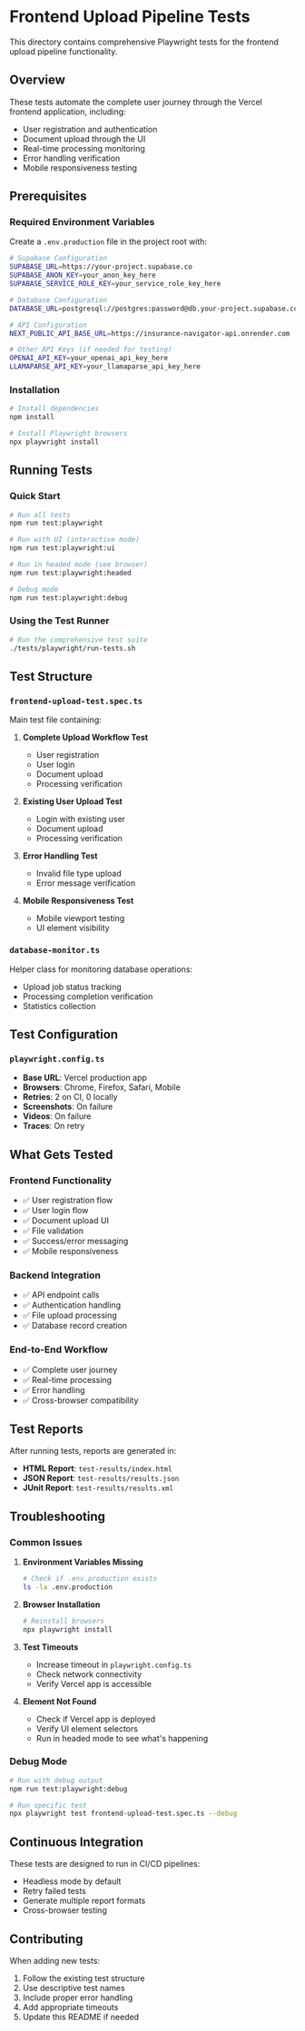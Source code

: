 # Frontend Upload Pipeline Tests

This directory contains comprehensive Playwright tests for the frontend upload pipeline functionality.

## Overview

These tests automate the complete user journey through the Vercel frontend application, including:
- User registration and authentication
- Document upload through the UI
- Real-time processing monitoring
- Error handling verification
- Mobile responsiveness testing

## Prerequisites

### Required Environment Variables

Create a `.env.production` file in the project root with:

```bash
# Supabase Configuration
SUPABASE_URL=https://your-project.supabase.co
SUPABASE_ANON_KEY=your_anon_key_here
SUPABASE_SERVICE_ROLE_KEY=your_service_role_key_here

# Database Configuration  
DATABASE_URL=postgresql://postgres:password@db.your-project.supabase.co:5432/postgres

# API Configuration
NEXT_PUBLIC_API_BASE_URL=https://insurance-navigator-api.onrender.com

# Other API Keys (if needed for testing)
OPENAI_API_KEY=your_openai_api_key_here
LLAMAPARSE_API_KEY=your_llamaparse_api_key_here
```

### Installation

```bash
# Install dependencies
npm install

# Install Playwright browsers
npx playwright install
```

## Running Tests

### Quick Start
```bash
# Run all tests
npm run test:playwright

# Run with UI (interactive mode)
npm run test:playwright:ui

# Run in headed mode (see browser)
npm run test:playwright:headed

# Debug mode
npm run test:playwright:debug
```

### Using the Test Runner
```bash
# Run the comprehensive test suite
./tests/playwright/run-tests.sh
```

## Test Structure

### `frontend-upload-test.spec.ts`
Main test file containing:

1. **Complete Upload Workflow Test**
   - User registration
   - User login
   - Document upload
   - Processing verification

2. **Existing User Upload Test**
   - Login with existing user
   - Document upload
   - Processing verification

3. **Error Handling Test**
   - Invalid file type upload
   - Error message verification

4. **Mobile Responsiveness Test**
   - Mobile viewport testing
   - UI element visibility

### `database-monitor.ts`
Helper class for monitoring database operations:
- Upload job status tracking
- Processing completion verification
- Statistics collection

## Test Configuration

### `playwright.config.ts`
- **Base URL**: Vercel production app
- **Browsers**: Chrome, Firefox, Safari, Mobile
- **Retries**: 2 on CI, 0 locally
- **Screenshots**: On failure
- **Videos**: On failure
- **Traces**: On retry

## What Gets Tested

### Frontend Functionality
- ✅ User registration flow
- ✅ User login flow  
- ✅ Document upload UI
- ✅ File validation
- ✅ Success/error messaging
- ✅ Mobile responsiveness

### Backend Integration
- ✅ API endpoint calls
- ✅ Authentication handling
- ✅ File upload processing
- ✅ Database record creation

### End-to-End Workflow
- ✅ Complete user journey
- ✅ Real-time processing
- ✅ Error handling
- ✅ Cross-browser compatibility

## Test Reports

After running tests, reports are generated in:
- **HTML Report**: `test-results/index.html`
- **JSON Report**: `test-results/results.json`
- **JUnit Report**: `test-results/results.xml`

## Troubleshooting

### Common Issues

1. **Environment Variables Missing**
   ```bash
   # Check if .env.production exists
   ls -la .env.production
   ```

2. **Browser Installation**
   ```bash
   # Reinstall browsers
   npx playwright install
   ```

3. **Test Timeouts**
   - Increase timeout in `playwright.config.ts`
   - Check network connectivity
   - Verify Vercel app is accessible

4. **Element Not Found**
   - Check if Vercel app is deployed
   - Verify UI element selectors
   - Run in headed mode to see what's happening

### Debug Mode
```bash
# Run with debug output
npm run test:playwright:debug

# Run specific test
npx playwright test frontend-upload-test.spec.ts --debug
```

## Continuous Integration

These tests are designed to run in CI/CD pipelines:
- Headless mode by default
- Retry failed tests
- Generate multiple report formats
- Cross-browser testing

## Contributing

When adding new tests:
1. Follow the existing test structure
2. Use descriptive test names
3. Include proper error handling
4. Add appropriate timeouts
5. Update this README if needed
